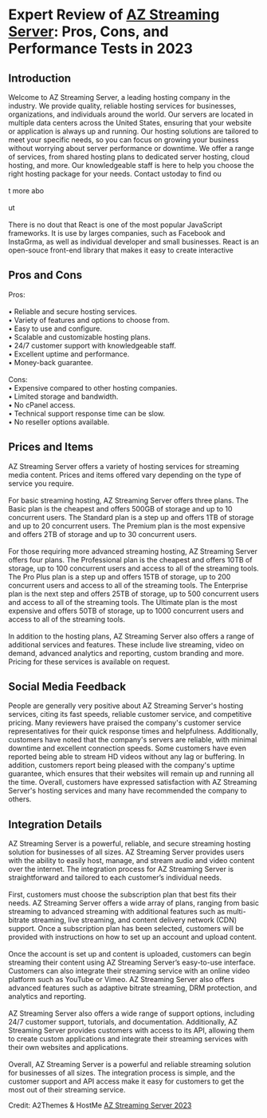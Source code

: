 <h1>Expert Review of <a href="https://a2themes.com/az-streaming-server-reviews">AZ Streaming Server</a>: Pros, Cons, and Performance Tests in 2023</h1>
<h2>Introduction</h2>
Welcome to AZ Streaming Server, a leading hosting company in the industry. We provide quality, reliable hosting services for businesses, organizations, and individuals around the world. Our servers are located in multiple data centers across the United States, ensuring that your website or application is always up and running. Our hosting solutions are tailored to meet your specific needs, so you can focus on growing your business without worrying about server performance or downtime. We offer a range of services, from shared hosting plans to dedicated server hosting, cloud hosting, and more. Our knowledgeable staff is here to help you choose the right hosting package for your needs. Contact ustoday to find ou<br><br>t more abo<br><br>ut <br><br>There is no dout that React is one of the most popular JavaScript frameworks. It is use by larges companies, such as Facebook and InstaGrma, as well as individual developer and small businesses. React is an open-souce front-end library that makes it easy to create interactive
<h2>Pros and Cons</h2>
Pros:<br><br>• Reliable and secure hosting services.<br>• Variety of features and options to choose from.<br>• Easy to use and configure.<br>• Scalable and customizable hosting plans.<br>• 24/7 customer support with knowledgeable staff.<br>• Excellent uptime and performance.<br>• Money-back guarantee.<br><br>Cons:<br>• Expensive compared to other hosting companies.<br>• Limited storage and bandwidth.<br>• No cPanel access.<br>• Technical support response time can be slow.<br>• No reseller options available.
<h2>Prices and Items</h2>
AZ Streaming Server offers a variety of hosting services for streaming media content. Prices and items offered vary depending on the type of service you require.<br><br>For basic streaming hosting, AZ Streaming Server offers three plans. The Basic plan is the cheapest and offers 500GB of storage and up to 10 concurrent users. The Standard plan is a step up and offers 1TB of storage and up to 20 concurrent users. The Premium plan is the most expensive and offers 2TB of storage and up to 30 concurrent users.<br><br>For those requiring more advanced streaming hosting, AZ Streaming Server offers four plans. The Professional plan is the cheapest and offers 10TB of storage, up to 100 concurrent users and access to all of the streaming tools. The Pro Plus plan is a step up and offers 15TB of storage, up to 200 concurrent users and access to all of the streaming tools. The Enterprise plan is the next step and offers 25TB of storage, up to 500 concurrent users and access to all of the streaming tools. The Ultimate plan is the most expensive and offers 50TB of storage, up to 1000 concurrent users and access to all of the streaming tools.<br><br>In addition to the hosting plans, AZ Streaming Server also offers a range of additional services and features. These include live streaming, video on demand, advanced analytics and reporting, custom branding and more. Pricing for these services is available on request.
<h2>Social Media Feedback</h2>
People are generally very positive about AZ Streaming Server's hosting services, citing its fast speeds, reliable customer service, and competitive pricing. Many reviewers have praised the company's customer service representatives for their quick response times and helpfulness. Additionally, customers have noted that the company's servers are reliable, with minimal downtime and excellent connection speeds. Some customers have even reported being able to stream HD videos without any lag or buffering. In addition, customers report being pleased with the company's uptime guarantee, which ensures that their websites will remain up and running all the time. Overall, customers have expressed satisfaction with AZ Streaming Server's hosting services and many have recommended the company to others.
<h2>Integration Details</h2>
AZ Streaming Server is a powerful, reliable, and secure streaming hosting solution for businesses of all sizes. AZ Streaming Server provides users with the ability to easily host, manage, and stream audio and video content over the internet. The integration process for AZ Streaming Server is straightforward and tailored to each customer’s individual needs.<br><br>First, customers must choose the subscription plan that best fits their needs. AZ Streaming Server offers a wide array of plans, ranging from basic streaming to advanced streaming with additional features such as multi-bitrate streaming, live streaming, and content delivery network (CDN) support. Once a subscription plan has been selected, customers will be provided with instructions on how to set up an account and upload content.<br><br>Once the account is set up and content is uploaded, customers can begin streaming their content using AZ Streaming Server’s easy-to-use interface. Customers can also integrate their streaming service with an online video platform such as YouTube or Vimeo. AZ Streaming Server also offers advanced features such as adaptive bitrate streaming, DRM protection, and analytics and reporting.<br><br>AZ Streaming Server also offers a wide range of support options, including 24/7 customer support, tutorials, and documentation. Additionally, AZ Streaming Server provides customers with access to its API, allowing them to create custom applications and integrate their streaming services with their own websites and applications.<br><br>Overall, AZ Streaming Server is a powerful and reliable streaming solution for businesses of all sizes. The integration process is simple, and the customer support and API access make it easy for customers to get the most out of their streaming service.
<p>Credit: A2Themes & HostMe <a href="https://a2themes.com/az-streaming-server-reviews">AZ Streaming Server 2023</a></p>